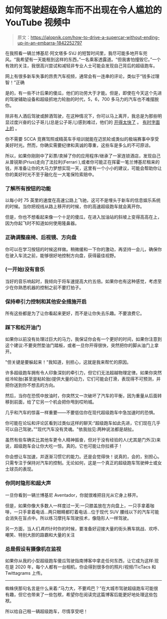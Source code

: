 # 如何驾驶超级跑车而不出现在令人尴尬的 YouTube 视频中

> 原文：<https://jalopnik.com/how-to-drive-a-supercar-without-ending-up-in-an-embarra-1842252797>

在我照看一辆兰博基尼·阿文塔多·SVJ 的短暂时间里，我尽可能多地开车兜风。“我希望有一天能租到这样的东西，”一名乘客透露道。“但我害怕撞毁它。”一个有效的关注，我很高兴尝试和减轻非专业人士可能会发现自己背后的超级跑车。



网上有很多新车失事的昂贵汽车视频，通常会有一连串的评论，类似于“钱多过理智！”正确

是的，有一些不计后果的傻瓜，他们的功劳大于才能。但是，即使在今天这个先进的驾驶辅助设备和超级抓地力轮胎的时代，5，6，700 多马力的汽车也不难摆脱你。

除非有人酒后驾驶或醉酒驾驶，在这种情况下，你可以马上离开，我总是为那些明显过度兴奋的公子哥儿(总是公子哥儿)感到难过，他们的 [开得太快了](https://jalopnik.com/what-a-500-000-crash-looks-like-front-and-center-1825968416) 。 [有时字面上的](https://jalopnik.com/man-intentionally-drove-2-2-million-bugatti-veyron-i-5863531) 。

你不需要 SCCA 竞赛驾照或精英车手培训就能在迈凯轮或类似的极端赛事中享受美好时光。然而，你确实需要纪律和真诚的尊重，这些车是多么的不可原谅。

所以，如果你刚刚中了彩票/卖掉了你的应用程序/继承了一家连锁酒店，发现自己从普锐斯(Prius)走向了法拉利(Ferrari ),或者你可能正在挥霍一笔兰博基尼租来的钱，并准备让你的大马力梦想实现一天，这里有一个小小的建议，可能会帮助你让你的美好时光不至于融化在一大笔保险索赔中。

### 了解所有按钮的功能

以每小时 75 英里的速度在高速公路上飞驰，这可不是埋头于新车的信息娱乐系统的时候。当你把视线从路上移开的时候，你的高速超级跑车就会离开你。

但是，你也不想看起来像一个十足的傻瓜，在进入加油站的斜坡上变得高高在上，因为你起飞时不知道如何使用隆鼻器。

### 正确调整座椅、后视镜、方向盘

你可以在学习按钮的时候这样做。稍微缓和一下你的激动，再坚持一会儿，确保你在驶入车流之前，能够很好地控制方向盘，获得最佳视野。

### (一开始)没有音乐

当好的音乐响起时，我倾向于将车速提高大约五倍。如果你也有这种感觉，考虑至少在你熟悉机器的控制之前不要打拍子。

### 保持牵引力控制和其他安全措施开启

所有这些都是为了让你看起来更好，而不是让你失去乐趣。不要浪费它。

### 踩下和松开油门

如果你以前没有处理过巨大的马力，我保证你会有一个更好的时间，如果你注意到这个建议:不要突然垫油门踏板，或者一旦你开得很快，突然把你的脚从油门上拿开。

"但关键是要躲起来！"我知道，别担心，这就是我来帮忙的原因。

许多超级跑车拥有令人印象深刻的牵引力，但它们无法超越物理定律。如果你突然给冷轮胎(甚至是粘轮胎)提供大量的动力，它们可能会打滑，表现得不可预测，并把你送到你不想去的方向。

然后，当你在恐慌中放油时，你突然又一次破坏了汽车的平衡，因为重量从后面转移到前面，给了它另一个机会把你甩到哎哟城。

几乎和汽车的惊喜一样重要——不要低估你在现代超级跑车中急加速时的恐惧。

你可能在论坛和评论区看到过类似这样的聊天:“超级跑车如此先进，它们现在几乎可以自己驾驶。”"现代汽车没有灵魂。"依我拙见:两种说法都是胡扯。

虽然有些车确实比其他车更令人精神振奋，但对于没有经验的人(尤其是门外汉)来说，超级跑车会让你大吃一惊。真的。它也可能让你拉裤子！

你会想让车加速，并逐渐习惯它的能力。还是会觉得快！说真的，会的，别担心。只需专注于保持对汽车的控制。无论如何，这是一个真正的超级跑车驾驶绅士或女士球员的表现。

### **你同时隐形和超大声**

一旦你看到一辆兰博基尼 Aventador，你就很难把目光从它身上移开。

但是，如果你像大多数人一样度过一天:一只膝盖放在方向盘上，一只手拿着咖啡，一只手拿着电话...两只眼睛都盯着电话...位于现代 SUV 腰线以下的汽车可能会消失在盲点中。所以练习摩托车驾驶技术，像隐形人一样驾驶。

另一方面，当人们*真的*计时你的时候，要准备好迎接大量的街头赛车挑战、欢呼、嘲笑、特别大胆的路霸和大量的关注

### 总是假设有摄像机在监视

如果你从我的小型超级跑车傻瓜驾驶指南博客中拿走任何东西，让它成为这样:现在是 2020 年，每个人都有一台相机，你会得到很多你的照片/视频/TicTacs 和 Twittagrams 上传。

* * *

蜘蛛侠那句名言是什么来着:“马力大，不要鸡巴？”在大城市驾驶超级跑车可能很有趣，但它也带来了一些包袱，希望你在阅读完这篇博客后能更好地处理这些包袱。

所以给自己租一辆超级跑车，尽情享受吧！